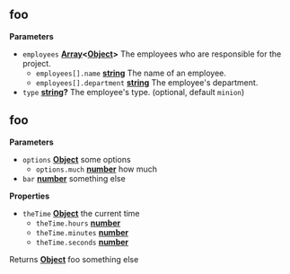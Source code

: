 <!-- Generated by documentation.js. Update this documentation by updating the source code. -->

## foo

**Parameters**

-   `employees` **[Array](https://developer.mozilla.org/en-US/docs/Web/JavaScript/Reference/Global_Objects/Array)&lt;[Object](https://developer.mozilla.org/en-US/docs/Web/JavaScript/Reference/Global_Objects/Object)>** The employees who are responsible for the project.
    -   `employees[].name` **[string](https://developer.mozilla.org/en-US/docs/Web/JavaScript/Reference/Global_Objects/String)** The name of an employee.
    -   `employees[].department` **[string](https://developer.mozilla.org/en-US/docs/Web/JavaScript/Reference/Global_Objects/String)** The employee's department.
-   `type` **[string](https://developer.mozilla.org/en-US/docs/Web/JavaScript/Reference/Global_Objects/String)?** The employee's type. (optional, default `minion`)

## foo

**Parameters**

-   `options` **[Object](https://developer.mozilla.org/en-US/docs/Web/JavaScript/Reference/Global_Objects/Object)** some options
    -   `options.much` **[number](https://developer.mozilla.org/en-US/docs/Web/JavaScript/Reference/Global_Objects/Number)** how much
-   `bar` **[number](https://developer.mozilla.org/en-US/docs/Web/JavaScript/Reference/Global_Objects/Number)** something else

**Properties**

-   `theTime` **[Object](https://developer.mozilla.org/en-US/docs/Web/JavaScript/Reference/Global_Objects/Object)** the current time
    -   `theTime.hours` **[number](https://developer.mozilla.org/en-US/docs/Web/JavaScript/Reference/Global_Objects/Number)** 
    -   `theTime.minutes` **[number](https://developer.mozilla.org/en-US/docs/Web/JavaScript/Reference/Global_Objects/Number)** 
    -   `theTime.seconds` **[number](https://developer.mozilla.org/en-US/docs/Web/JavaScript/Reference/Global_Objects/Number)** 

Returns **[Object](https://developer.mozilla.org/en-US/docs/Web/JavaScript/Reference/Global_Objects/Object)** foo something else
